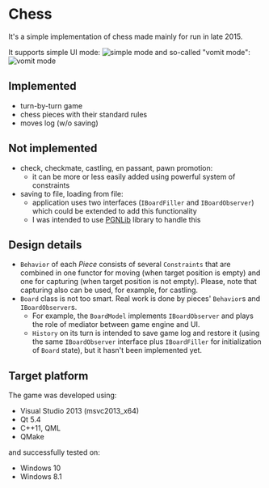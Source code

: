 # Chess

It's a simple implementation of chess made mainly for run in late 2015.

It supports simple UI mode:
![simple mode](https://bytebucket.org/gooroo/chess-game/wiki/images/chess-simple-mode.gif)
and so-called "vomit mode":
![vomit mode](https://bytebucket.org/gooroo/chess-game/wiki/images/chess-vomit-mode.gif)

## Implemented

- turn-by-turn game
- chess pieces with their standard rules
- moves log (w/o saving)

## Not implemented

- check, checkmate, castling, en passant, pawn promotion:
    + it can be more or less easily added using powerful system of constraints
- saving to file, loading from file:
    + application uses two interfaces (`IBoardFiller` and `IBoardObserver`) which could be extended to add this functionality
    + I was intended to use [PGNLib][pgnlib] library to handle this

## Design details

- `Behavior` of each *Piece* consists of several `Constraints` that are combined in one functor for moving (when target position is empty) and one for capturing (when target position is not empty). Please, note that capturing also can be used, for example, for castling.
- `Board` class is not too smart. Real work is done by pieces' `Behavior`s and `IBoardObserver`s.
    + For example, the `BoardModel` implements `IBoardObserver` and plays the role of mediator between game engine and UI.
    + `History` on its turn is intended to save game log and restore it (using the same `IBoardObserver` interface plus `IBoardFiller` for initialization of `Board` state), but it hasn't been implemented yet.

## Target platform

The game was developed using:

- Visual Studio 2013 (msvc2013_x64)
- Qt 5.4
- C++11, QML
- QMake

and successfully tested on:

- Windows 10
- Windows 8.1

[pgnlib]: http://pgnlib.sourceforge.net/

